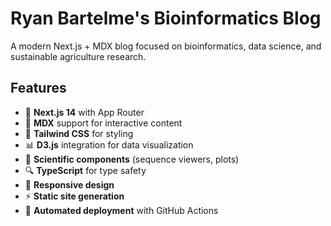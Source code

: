 # Ryan Bartelme's Bioinformatics Blog

A modern Next.js + MDX blog focused on bioinformatics, data science, and sustainable agriculture research.

## Features

- 🚀 **Next.js 14** with App Router
- 📝 **MDX** support for interactive content
- 🎨 **Tailwind CSS** for styling
- 📊 **D3.js** integration for data visualization
- 🧬 **Scientific components** (sequence viewers, plots)
- 🔍 **TypeScript** for type safety
- 📱 **Responsive design**
- ⚡ **Static site generation**
- 🚀 **Automated deployment** with GitHub Actions

